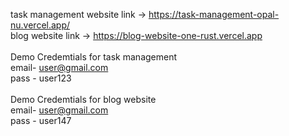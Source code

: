 task management website link -> 
https://task-management-opal-nu.vercel.app/
<br/>
blog website link -> https://blog-website-one-rust.vercel.app
<br/>
<br/>
 Demo Credemtials for task management <br/>
 email- user@gmail.com <br/>
 pass - user123
 <br/>
 <br/>
 Demo Credemtials for blog website <br/>
 email- user@gmail.com <br/>
 pass - user147
